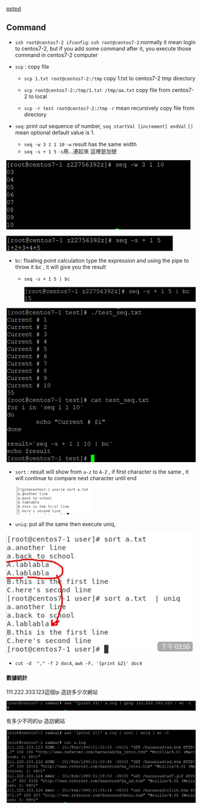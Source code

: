 [pptpd](./server_hosting_pptpd.txt)

## Command

* `ssh root@centos7-2 ifconfig`: `ssh root@centos7-2`:normally it mean login to centos7-2, but if you add some command after it, you execute those command in centos7-2 computer

* `scp` : copy file

  * `scp 1.txt root@centos7-2:/tmp` copy 1.txt to centos7-2 tmp directory

  * `scp root@centos7-2:/tmp/1.txt /tmp/aa.txt` copy file from centos7-2 to local

  *  `scp -r test root@centos7-2:/tmp` `-r` mean recursively copy file from directory

* `seq`: print out sequence of number, `seq startVal [increment] endVal` `[]` mean optional default value is 1. 
  * `seq -w 3 1 1 10` `-w` result has the same width
  * `seq -s + 1 5` `-s`用...連起來 這裡是加號

![image-20221017150213096](/img/image-20221017150213096.png)

![image-20221017150522797](/img/image-20221017150522797.png)

* `bc`: floating point calculation type the expression and using the pipe to throw it bc , it will give you the result

  * `seq -s + 1 5 | bc` 

    ![image-20221017150644621](.\img\image-20221017150644621.png)

![image-20221017151715287](/img/image-20221017151715287.png)

* `sort` : result will show from `a-z` to `A-Z` , if first character is the same , it will continue to compare next character until end

  ![image-20221017154828621](.\img\image-20221017154828621.png)

* `uniq`:  put all the same then execute uniq,  

![image-20221017155022289](/img/image-20221017155022289.png)



* `cut -d  "," -f 2 doc4`, `awk -F, '{print &2}' doc4`

#### 數據統計

111.222.333.123這個ip 造訪多少次網站

![image-20221017160615910](/img/image-20221017160615910.png)

有多少不同的ip 造訪網站

![image-20221017160908850](/img/image-20221017160908850.png)